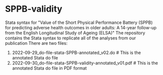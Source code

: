 # SPPB-validity
Stata syntax for "Value of the Short Physical Performance Battery (SPPB) for predicting adverse health outcomes in older adults: A 14-year follow-up from the English Longitudinal Study of Ageing (ELSA)"
The repository contains the Stata syntax to replicate all of the analyses from our publication
There are two files:
1. 2022-09-29_do-file-stata-SPPB-annotated_v02.do # This is the annotated Stata do file
2. 2022-09-30_do-file-stata-SPPB-validity-annotated_v01.pdf # This is the annotated Stata do file in PDF format
